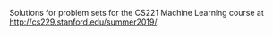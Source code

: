 Solutions for problem sets for the CS221 Machine Learning course at http://cs229.stanford.edu/summer2019/.